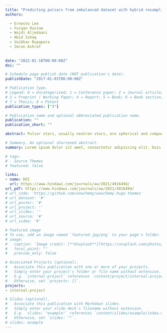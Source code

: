 ```yaml
---
title: "Predicting pulsars from imbalanced dataset with hybrid resampling approach"
authors:

  - Ernesto Lee
  - Furqan Rustam
  - Wajdi Aljedaani
  - Abid Ishaq
  - Vaibhav Rupapara
  - Imran Ashraf
  
  
date: "2022-01-18T00:00:00Z"
doi: ""

# Schedule page publish date (NOT publication's date).
publishDate: "2017-01-01T00:00:00Z"

# Publication type.
# Legend: 0 = Uncategorized; 1 = Conference paper; 2 = Journal article;
# 3 = Preprint / Working Paper; 4 = Report; 5 = Book; 6 = Book section;
# 7 = Thesis; 8 = Patent
publication_types: ["2"]

# Publication name and optional abbreviated publication name.
publication: ""
publication_short: ""

abstract: Pulsar stars, usually neutron stars, are spherical and compact objects containing a large quantity of mass. Each pulsar star possesses a magnetic field and emits a slightly different pattern of electromagnetic radiation which is used to identify the potential candidates for a real pulsar star. Pulsar stars are considered an important cosmic phenomenon, and scientists use them to study nuclear physics, gravitational waves, and collisions between black holes. Defining the process of automatic detection of pulsar stars can accelerate the study of pulsar stars by scientists. This study contrives an accurate and efficient approach for true pulsar detection using supervised machine learning. For experiments, the high time-resolution (HTRU2) dataset is used in this study. To resolve the data imbalance problem and overcome model overfitting, a hybrid resampling approach is presented in this study. Experiments are performed with imbalanced and balanced datasets using well-known machine learning algorithms. Results demonstrate that the proposed hybrid resampling approach proves highly influential to avoid model overfitting and increase the prediction accuracy. With the proposed hybrid resampling approach, the extra tree classifier achieves a 0.993 accuracy score for true pulsar star prediction. 

# Summary. An optional shortened abstract.
summary: Lorem ipsum dolor sit amet, consectetur adipiscing elit. Duis posuere tellus ac convallis placerat. Proin tincidunt magna sed ex sollicitudin condimentum.

# tags:
# - Source Themes
# featured: false

links:
- name: DOI
  url: https://www.hindawi.com/journals/aa/2021/4916494/
url_pdf: https://www.hindawi.com/journals/aa/2021/4916494/
# url_code: 'https://github.com/wowchemy/wowchemy-hugo-themes'
# url_dataset: '#'
# url_poster: '#'
# url_project: ''
# url_slides: ''
# url_source: '#'
# url_video: '#'

# Featured image
# To use, add an image named `featured.jpg/png` to your page's folder. 
# image:
#   caption: 'Image credit: [**Unsplash**](https://unsplash.com/photos/s9CC2SKySJM)'
#   focal_point: ""
#   preview_only: false

# Associated Projects (optional).
#   Associate this publication with one or more of your projects.
#   Simply enter your project's folder or file name without extension.
#   E.g. `internal-project` references `content/project/internal-project/index.md`.
#   Otherwise, set `projects: []`.
projects:
- internal-project

# Slides (optional).
#   Associate this publication with Markdown slides.
#   Simply enter your slide deck's filename without extension.
#   E.g. `slides: "example"` references `content/slides/example/index.md`.
#   Otherwise, set `slides: ""`.
# slides: example
---
```


<!-- {{% callout note %}}
Create your slides in Markdown - click the *Slides* button to check out the example.
{{% /callout %}}

Supplementary notes can be added here, including [code, math, and images](https://wowchemy.com/docs/writing-markdown-latex/). -->
